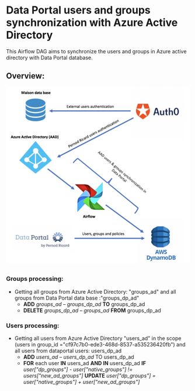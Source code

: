 # Data Portal users and groups synchronization with Azure Active Directory 

This Airflow DAG aims to synchronize the users and groups in Azure active directory with Data Portal database. 

## Overview: 

![picture](overview.png)
## 


### Groups processing: 

- Getting all groups from Azure Active Directory: "groups_ad" and all groups from Data Portal data base :"groups_dp_ad"
  - **ADD** *groups_ad – groups_dp_ad* **TO** groups_dp_ad
  - **DELETE**  *groups_dp_ad – groups_ad* **FROM** groups_dp_ad 

### Users processing: 

- Getting all users from Azure Active Directory "users_ad" in the scope (users in group_id ="cf97c7b0-ede3-468d-8537-a535236420fb") and all users from dataportal users:  users_dp_ad 
  - **ADD** *users_ad – users_dp_ad* TO users_dp_ad 
  - **FOR** each user **IN** users_ad **AND IN** users_dp_ad **IF** *user["dp_groups"] - user["native_groups"] != users["new_ad_groups"]* **UPDATE** *user["dp_groups"] = user["native_groups"] + user["new_ad_groups"]*
